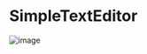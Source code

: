 # SimpleTextEditor

![image](https://user-images.githubusercontent.com/106609256/171619805-d58749c4-2623-4921-b23d-bad87c8b91cf.png)
